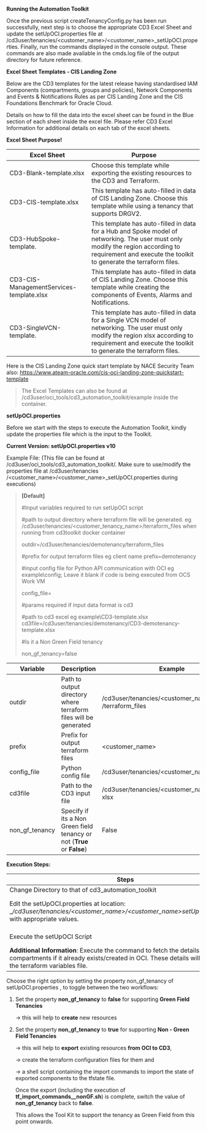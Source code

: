 **Running the Automation Toolkit**

Once the previous script createTenancyConfig.py has been run successfully, next step is to choose the appropriate CD3 Excel Sheet and update the setUpOCI.properties file at /cd3user/tenancies/<customer\_name>/<customer\_name>\_setUpOCI.properties. Finally, run the commands displayed in the console output. These commands are also made available in the cmds.log file of the output directory for future reference.

**Excel Sheet Templates - CIS Landing Zone**

Below are the CD3 templates for the latest release having standardised IAM Components (compartments, groups and policies), Network Components and Events & Notifications Rules as per CIS Landing Zone and the CIS Foundations Benchmark for Oracle Cloud.

Details on how to fill the data into the excel sheet can be found in the Blue section of each sheet inside the excel file. Please refer CD3 Excel Information for additional details on each tab of the excel sheets.

**Excel Sheet Purpose!**

|Excel Sheet| Purpose                                                                                                                    | 
|-----------|----------------------------------------------------------------------------------------------------------------------------|
| CD3-Blank-template.xlsx   | 	Choose this template while exporting the existing resources to the CD3 and Terraform.| 
| CD3-CIS-template.xlsx | This template has auto-filled in data of CIS Landing Zone. Choose this template while using a tenancy that supports DRGV2. |
|CD3-HubSpoke-template. | This template has auto-filled in data for a Hub and Spoke model of networking. The user must only modify the region according to requirement and execute the toolkit to generate the terraform files.|
|CD3-CIS-ManagementServices-template.xlsx | This template has auto-filled in data of CIS Landing Zone. Choose this template while creating the components of Events, Alarms and Notifications.|
|CD3-SingleVCN-template.| This template has auto-filled in data for a Single VCN model of networking. The user must only modify the region xlsx  according to requirement and execute the toolkit to generate the terraform files.|

Here is the CIS Landing Zone quick start template by NACE Security Team also: https://www.ateam-oracle.com/cis-oci-landing-zone-quickstart-template


> The Excel Templates can also be found at /cd3user/oci_tools/cd3_automation_toolkit/example inside the container.


**setUpOCI.properties**

Before we start with the steps to execute the Automation Toolkit, kindly update the properties file which is the input to the Toolkit. 

**Current Version:  setUpOCI.properties v10**

Example File: (This file can be found at /cd3user/oci\_tools/cd3\_automation\_toolkit/. Make sure to use/modify the properties file at /cd3user/tenancies /<customer\_name>/<customer\_name>\_setUpOCI.properties during executions)

>**[Default]**
> 
> \#Input variables required to run setUpOCI script
> 
> \#path to output directory where terraform file will be generated. eg /cd3user/tenancies/<customer_tenancy_name>/terraform_files when running from cd3toolkit docker container 
> 
>outdir=/cd3user/tenancies/demotenancy/terraform_files
> 
> \#prefix for output terraform files eg client name prefix=demotenancy
> 
> \#input config file for Python API communication with OCI eg example\config; Leave it blank if code is being executed from OCS Work VM
> 
> config\_file=
> 
> \#params required if input data format is cd3
> 
> \#path to cd3 excel eg example\CD3-template.xlsx cd3file=/cd3user/tenancies/demotenancy/CD3-demotenancy-template.xlsx
> 
> \#Is it a Non Green Field tenancy 
> 
> non\_gf\_tenancy=false

| Variable | Description | Example |
|---|---|---|
|outdir|Path to output directory where terraform files will be generated| /cd3user/tenancies/<customer\_name> /terraform\_files|
|prefix|Prefix for output terraform files|\<customer\_name>|
|config\_file|Python config file|/cd3user/tenancies/<customer\_name>/config|
| cd3file |Path to the CD3 input file |/cd3user/tenancies/<customer\_name>/testCD3. xlsx |
|non\_gf\_tenancy |Specify if its a Non Green field tenancy or not (**True** or **False**)| False|

**Execution Steps:**

| Steps                                                                                                                                                                                        | Command |
|----------------------------------------------------------------------------------------------------------------------------------------------------------------------------------------------|---------|
| Change Directory to that of cd3_automation_toolkit                                                                                                                                           | cd /cd3user/oci\_tools/cd3\_automation\_toolkit/|
| Edit the setUpOCI.properties at location: __/cd3user/tenancies/<customer_name>/<customer_name>_setUpOCI.properties__ with appropriate values.                                                | Place Excel sheet at appropriate location in your docker and provide the corresponding path in: __/cd3user/tenancies/<customer_name>/<customer_name>_setUpOCI.properties__ file |
| Execute the setUpOCI Script                                                                                                                                                                  | python setUpOCI.py /cd3user/tenancies/<customer_name>/<customer_name>_setUpOCI.properties |
| **Additional Information**: Execute the command to fetch the details of the compartments if it already exists/created in OCI. These details will be written to the terraform variables file. | Choose **"Fetch Compartments OCIDs to variables file"** from CD3 Services in setUpOCI menu.|

Choose the right option by setting the property non_gf_tenancy of setUpOCI.properties , to toggle between the two workflows:
1. Set the property **non_gf_tenancy**  to **false** for supporting **Green Field Tenancies** 

    →  this will help to **create** new resources
2. Set the property  **non_gf_tenancy**  to **true** for supporting  **Non - Green Field Tenancies**

    →  this will help to **export** existing resources **from OCI to CD3**,

    →  create the terraform configuration files for them and 

    →  a shell script containing the import commands to import the state of exported components to the tfstate file.

   
   Once the export (including the execution of **tf_import_commands_<resource>_nonGF.sh**) is complete, switch the value of **non_gf_tenancy** back to **false**. 


   This allows the Tool Kit to support the tenancy as Green Field from this point onwards.

